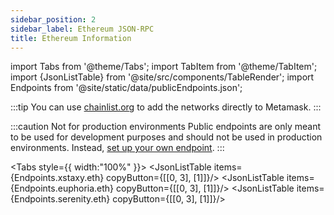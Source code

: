 ```yaml
---
sidebar_position: 2
sidebar_label: Ethereum JSON-RPC
title: Ethereum Information
---
```

import Tabs from '@theme/Tabs';
import TabItem from '@theme/TabItem';
import {JsonListTable} from '@site/src/components/TableRender';
import Endpoints from '@site/static/data/publicEndpoints.json';

:::tip
You can use [chainlist.org](https://chainlist.org/?search=Aura&testnets=true) to add the networks directly to Metamask.
:::

:::caution Not for production environments
Public endpoints are only meant to be used for development purposes and should not be used in production environments. Instead, [set up your own endpoint](../../validator/running-a-fullnode).
:::

<Tabs style={{ width:"100%" }}>
  <TabItem value="mainnet" label="Mainnet" default>
    <JsonListTable items={Endpoints.xstaxy.eth} copyButton={[[0, 3], [1]]}/>
  </TabItem>
  <TabItem value="euphoria" label="Euphoria">
    <JsonListTable items={Endpoints.euphoria.eth} copyButton={[[0, 3], [1]]}/>
  </TabItem>
  <TabItem value="serenity" label="Serenity">
    <JsonListTable items={Endpoints.serenity.eth} copyButton={[[0, 3], [1]]}/>
  </TabItem>
</Tabs>
